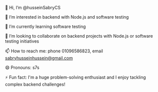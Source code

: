 👋 Hi, I’m @husseinSabryCS

👀 I’m interested in backend with Node.js and software testing

🌱 I’m currently learning software testing

💞️ I’m looking to collaborate on backend projects with Node.js or software testing initiatives

📫 How to reach me: phone 01096586823, email sabryhusseinhussein@gmail.com

😄 Pronouns: s7s

⚡ Fun fact: I'm a huge problem-solving enthusiast and I enjoy tackling complex backend challenges!

<!---
husseinSabryCS/husseinSabryCS is a ✨ special ✨ repository because its `README.md` (this file) appears on your GitHub profile.
You can click the Preview link to take a look at your changes.
--->
